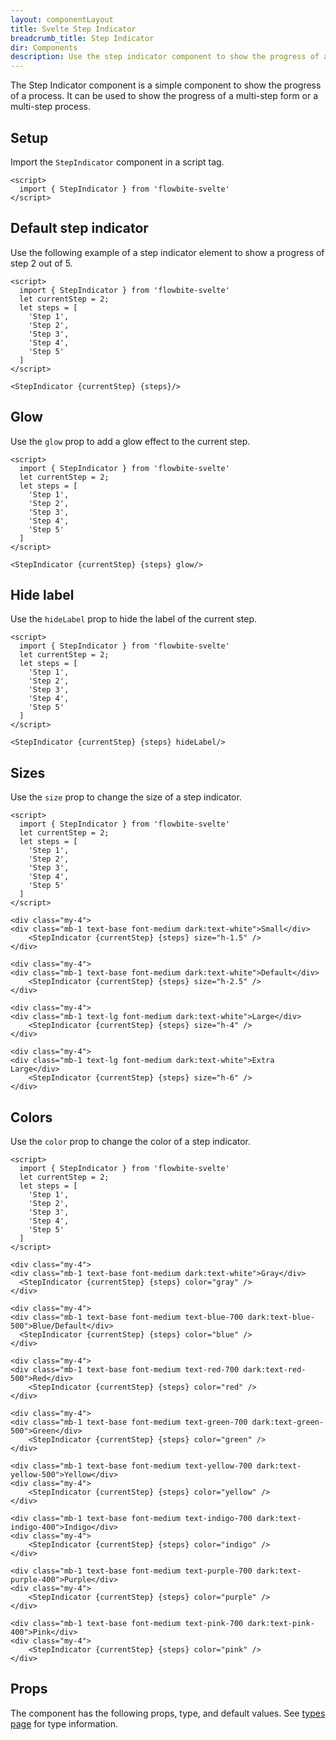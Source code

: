 ```yaml
---
layout: componentLayout
title: Svelte Step Indicator
breadcrumb_title: Step Indicator
dir: Components
description: Use the step indicator component to show the progress of a process.
---
```


<script>
  import {  TableProp, TableDefaultRow,  } from '../../utils'
  import { P, A } from '$lib'
  import { props as items } from '../../props/StepIndicator.json'


  // lib files
  const libFiles = import.meta.glob('$lib/steps/*.svelte')
</script>

The Step Indicator component is a simple component to show the progress of a process. It can be used to show the progress of a multi-step form or a multi-step process.

## Setup

Import the `StepIndicator` component in a script tag.

```svelte example hideOutput
<script>
  import { StepIndicator } from 'flowbite-svelte'
</script>
```

## Default step indicator

Use the following example of a step indicator element to show a progress of step 2 out of 5.

```svelte example
<script>
  import { StepIndicator } from 'flowbite-svelte'
  let currentStep = 2;
  let steps = [
    'Step 1',
    'Step 2',
    'Step 3',
    'Step 4',
    'Step 5'
  ]
</script>

<StepIndicator {currentStep} {steps}/>
```

## Glow

Use the `glow` prop to add a glow effect to the current step.

```svelte example hideScript
<script>
  import { StepIndicator } from 'flowbite-svelte'
  let currentStep = 2;
  let steps = [
    'Step 1',
    'Step 2',
    'Step 3',
    'Step 4',
    'Step 5'
  ]
</script>

<StepIndicator {currentStep} {steps} glow/>
```

## Hide label

Use the `hideLabel` prop to hide the label of the current step.

```svelte example hideScript
<script>
  import { StepIndicator } from 'flowbite-svelte'
  let currentStep = 2;
  let steps = [
    'Step 1',
    'Step 2',
    'Step 3',
    'Step 4',
    'Step 5'
  ]
</script>

<StepIndicator {currentStep} {steps} hideLabel/>
```

## Sizes

Use the `size` prop to change the size of a step indicator.

```svelte example hideScript
<script>
  import { StepIndicator } from 'flowbite-svelte'
  let currentStep = 2;
  let steps = [
    'Step 1',
    'Step 2',
    'Step 3',
    'Step 4',
    'Step 5'
  ]
</script>

<div class="my-4">
<div class="mb-1 text-base font-medium dark:text-white">Small</div>
    <StepIndicator {currentStep} {steps} size="h-1.5" />
</div>

<div class="my-4">
<div class="mb-1 text-base font-medium dark:text-white">Default</div>
    <StepIndicator {currentStep} {steps} size="h-2.5" />
</div>

<div class="my-4">
<div class="mb-1 text-lg font-medium dark:text-white">Large</div>
    <StepIndicator {currentStep} {steps} size="h-4" />
</div>

<div class="my-4">
<div class="mb-1 text-lg font-medium dark:text-white">Extra Large</div>
    <StepIndicator {currentStep} {steps} size="h-6" />
</div>
```

## Colors

Use the `color` prop to change the color of a step indicator.

```svelte example hideScript
<script>
  import { StepIndicator } from 'flowbite-svelte'
  let currentStep = 2;
  let steps = [
    'Step 1',
    'Step 2',
    'Step 3',
    'Step 4',
    'Step 5'
  ]
</script>

<div class="my-4">
<div class="mb-1 text-base font-medium dark:text-white">Gray</div>
  <StepIndicator {currentStep} {steps} color="gray" />
</div>

<div class="my-4">
<div class="mb-1 text-base font-medium text-blue-700 dark:text-blue-500">Blue/Default</div>
  <StepIndicator {currentStep} {steps} color="blue" />
</div>

<div class="my-4">
<div class="mb-1 text-base font-medium text-red-700 dark:text-red-500">Red</div>
    <StepIndicator {currentStep} {steps} color="red" />
</div>

<div class="my-4">
<div class="mb-1 text-base font-medium text-green-700 dark:text-green-500">Green</div>
    <StepIndicator {currentStep} {steps} color="green" />
</div>

<div class="mb-1 text-base font-medium text-yellow-700 dark:text-yellow-500">Yellow</div>
<div class="my-4">
    <StepIndicator {currentStep} {steps} color="yellow" />
</div>

<div class="mb-1 text-base font-medium text-indigo-700 dark:text-indigo-400">Indigo</div>
<div class="my-4">
    <StepIndicator {currentStep} {steps} color="indigo" />
</div>

<div class="mb-1 text-base font-medium text-purple-700 dark:text-purple-400">Purple</div>
<div class="my-4">
    <StepIndicator {currentStep} {steps} color="purple" />
</div>

<div class="mb-1 text-base font-medium text-pink-700 dark:text-pink-400">Pink</div>
<div class="my-4">
    <StepIndicator {currentStep} {steps} color="pink" />
</div>
```

## Props

The component has the following props, type, and default values. See <A href="/pages/types">types page</A> for type information.

<TableProp>
  <TableDefaultRow {items} rowState='hover' />
</TableProp>
